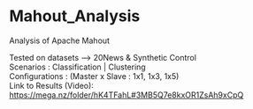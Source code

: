 # Mahout_Analysis
Analysis of Apache Mahout 

Tested on datasets --> 20News & Synthetic Control 
<br>
Scenarios : Classification | Clustering 
<br>
Configurations : (Master x Slave : 1x1, 1x3, 1x5)
<br>
Link to Results (Video): https://mega.nz/folder/hK4TFahL#3MB5Q7e8kxOR1ZsAh9xCpQ

